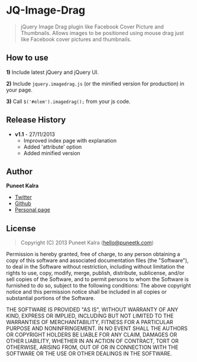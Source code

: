 JQ-Image-Drag
=============

> jQuery Image Drag plugin like Facebook Cover Picture and Thumbnails.
> Allows images to be positioned using mouse drag just like Facebook cover pictures and thumbnails.


## How to use

**1)** Include latest jQuery and jQuery UI.

**2)** Include `jquery.imagedrag.js` (or the minified version for production) in your page.

**3)** Call `$('#elem').imagedrag();` from your js code.  


## Release History

 * **v1.1** - 27/11/2013
   - Improved index page with explanation
   - Added 'attribute' option
   - Added minified version

## Author
**Puneet Kalra**

- [Twitter](https://twitter.com/puneetkay)
- [Github](https://github.com/puneetkay)
- [Personal page](http://puneetk.com/)  

## License
> Copyright (C) 2013 Puneet Kalra (hello@puneetk.com)

Permission is hereby granted, free of charge, to any person obtaining a copy of this software and associated 
documentation files (the "Software"), to deal in the Software without restriction, including without limitation 
the rights to use, copy, modify, merge, publish, distribute, sublicense, and/or sell copies of the Software, 
and to permit persons to whom the Software is furnished to do so, subject to the following conditions:
The above copyright notice and this permission notice shall be included in all copies or substantial portions 
of the Software.

THE SOFTWARE IS PROVIDED "AS IS", WITHOUT WARRANTY OF ANY KIND, EXPRESS OR IMPLIED, INCLUDING BUT NOT LIMITED 
TO THE WARRANTIES OF MERCHANTABILITY, FITNESS FOR A PARTICULAR PURPOSE AND NONINFRINGEMENT. IN NO EVENT SHALL 
THE AUTHORS OR COPYRIGHT HOLDERS BE LIABLE FOR ANY CLAIM, DAMAGES OR OTHER LIABILITY, WHETHER IN AN ACTION OF 
CONTRACT, TORT OR OTHERWISE, ARISING FROM, OUT OF OR IN CONNECTION WITH THE SOFTWARE OR THE USE OR OTHER DEALINGS 
IN THE SOFTWARE.